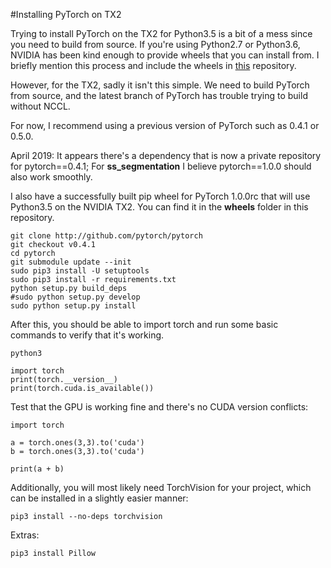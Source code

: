 #Installing PyTorch on TX2

Trying to install PyTorch on the TX2 for Python3.5 is a bit of a mess since you need to build from source. If you're using Python2.7 or Python3.6, NVIDIA has been kind enough to provide wheels that you can install from. I briefly mention this process and include the wheels in [this](https://github.com/ShreyasSkandanS/xavier_utils) repository.

However, for the TX2, sadly it isn't this simple. We need to build PyTorch from source, and the latest branch of PyTorch has trouble trying to build without NCCL. 

For now, I recommend using a previous version of PyTorch such as 0.4.1 or 0.5.0.

April 2019: It appears there's a dependency that is now a private repository for pytorch==0.4.1; For **ss_segmentation** I believe pytorch==1.0.0 should also work smoothly.

I also have a successfully built pip wheel for PyTorch 1.0.0rc that will use Python3.5 on the NVIDIA TX2. You can find it in the **wheels** folder in this repository.

```
git clone http://github.com/pytorch/pytorch
git checkout v0.4.1
cd pytorch
git submodule update --init
sudo pip3 install -U setuptools
sudo pip3 install -r requirements.txt
python setup.py build_deps
#sudo python setup.py develop
sudo python setup.py install
```

After this, you should be able to import torch and run some basic commands to verify that it's working.

```
python3
```

```
import torch
print(torch.__version__)
print(torch.cuda.is_available())
```

Test that the GPU is working fine and there's no CUDA version conflicts:
```
import torch

a = torch.ones(3,3).to('cuda')
b = torch.ones(3,3).to('cuda')

print(a + b)
```

Additionally, you will most likely need TorchVision for your project, which can be installed in a slightly easier manner:

```
pip3 install --no-deps torchvision
```

Extras:
```
pip3 install Pillow
```
